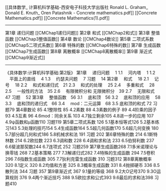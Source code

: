
[[具体数学_ 计算机科学基础-西安电子科技大学出版社 Ronald L. Graham_ Donald E. Knuth_ Oren Patashnik - Concrete mathematics.pdf]]
[[Concrete Mathematics.pdf]]
[[Concrete Mathematics(1).pdf]]


---
第1章 递归问题 [[CMChap1递归问题]]
第2章 和式 [[CMChap2和式]]
第3章 整值函数 [[CMChap3整值函数]]
第4章 数论 [[CMChap4数论]]
第5章 二项式系数 [[CMChap5二项式系数]]
第6章 特殊的数 [[CMChap6特殊的数]]
第7章 生成函数 [[CMChap7生成函数]]
第8章 离散概率 [[CMChap8离散概率]]
第9章 渐近式 [[CMChap9渐近式]]

---
《具体数学:计算机科学基础:第2版》
第1章 　递归问题　 1
1.1 　河内塔　 1
1.2 　平面上的直线　 4
1.3 　约瑟夫问题　 7
习题　 14
第2章 　和式　 18
2.1 　记号　 18
2.2 　和式和递归式　21
2.3 　和式的处理　 25
2.4 　多重和式　 28
2.5 　一般性的方法　35
2.6 　有限微积分和
无限微积分　39
2.7 　无限和式　 47
习题　 52
第3章 　整值函数　56
3.1 　底和顶　56
3.2 　底和顶的应用　 58
3.3 　底和顶的递归式　66
3.4 　mod：二元运算　68
3.5 底和顶的和式 72
习题79
第4章数论 85
4.1整除性 85
4.2素数 88
4.3素数的例子 89
4.4阶乘的因子93
4.5互素 96
4.6mod：同余关系 103
4.7独立剩余105
4.8进一步的应用 107
4.9ψ函数和μ函数110
习题119
第5章二项式系数 126
5.1基本恒等式126
5.2基本练习143
5.3处理的技巧154
5.4生成函数164
5.5超几何函数170
5.6超几何变换 180
5.7部分超几何和式186
5.8机械求和法 191
习题 202
第6章特殊的数 214
6.1斯特林数 214
6.2欧拉数 223
6.3调和数 228
6.4调和求和法 233
6.5伯努利数 237
6.6斐波那契数244
6.7连项式 252
习题259
第7章生成函数268
7.1多米诺理论与换零钱 268
7.2基本策略 277
7.3解递归式282
7.4特殊的生成函数 294
7.5卷积 296
7.6指数生成函数 305
7.7狄利克雷生成函数 310
习题312
第8章离散概率 320
8.1定义 320
8.2均值和方差 325
8.3概率生成函数 331
8.4抛掷硬币 336
8.5散列法 344
习题 357
第9章渐近式 367
9.1量的等级 368
9.2大O记号370
9.3O运算规则 376
9.4两个渐近技巧 388
9.5欧拉求和公式393
9.6最后的求和法398
习题410